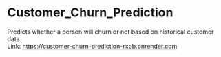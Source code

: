 # Customer_Churn_Prediction
Predicts whether a person will churn or not based on historical customer data.<br>
Link: https://customer-churn-prediction-rxpb.onrender.com
